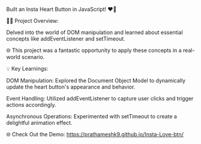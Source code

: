 Built an Insta Heart Button in JavaScript! ❤️🚀

👨‍💻 Project Overview:

Delved into the world of DOM manipulation and learned about essential concepts like addEventListener and setTimeout. 

🌐 This project was a fantastic opportunity to apply these concepts in a real-world scenario.

💡 Key Learnings:

DOM Manipulation: Explored the Document Object Model to dynamically update the heart button's appearance and behavior.

Event Handling: Utilized addEventListener to capture user clicks and trigger actions accordingly.

Asynchronous Operations: Experimented with setTimeout to create a delightful animation effect.

🌐 Check Out the Demo: https://prathameshk9.github.io/Insta-Love-btn/
